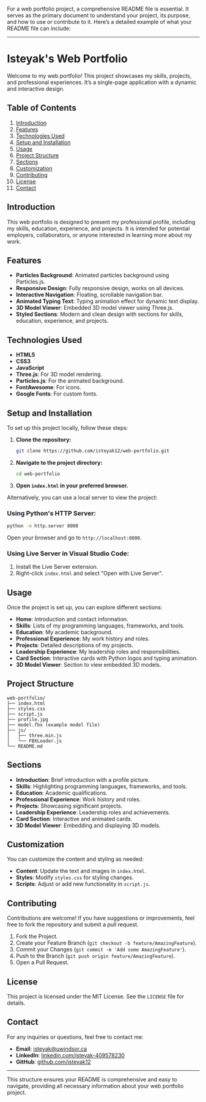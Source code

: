 For a web portfolio project, a comprehensive README file is essential. It serves as the primary document to understand your project, its purpose, and how to use or contribute to it. Here’s a detailed example of what your README file can include:

---

# Isteyak's Web Portfolio

Welcome to my web portfolio! This project showcases my skills, projects, and professional experiences. It’s a single-page application with a dynamic and interactive design.

## Table of Contents
1. [Introduction](#introduction)
2. [Features](#features)
3. [Technologies Used](#technologies-used)
4. [Setup and Installation](#setup-and-installation)
5. [Usage](#usage)
6. [Project Structure](#project-structure)
7. [Sections](#sections)
8. [Customization](#customization)
9. [Contributing](#contributing)
10. [License](#license)
11. [Contact](#contact)

## Introduction
This web portfolio is designed to present my professional profile, including my skills, education, experience, and projects. It is intended for potential employers, collaborators, or anyone interested in learning more about my work.

## Features
- **Particles Background**: Animated particles background using Particles.js.
- **Responsive Design**: Fully responsive design, works on all devices.
- **Interactive Navigation**: Floating, scrollable navigation bar.
- **Animated Typing Text**: Typing animation effect for dynamic text display.
- **3D Model Viewer**: Embedded 3D model viewer using Three.js.
- **Styled Sections**: Modern and clean design with sections for skills, education, experience, and projects.

## Technologies Used
- **HTML5**
- **CSS3**
- **JavaScript**
- **Three.js**: For 3D model rendering.
- **Particles.js**: For the animated background.
- **FontAwesome**: For icons.
- **Google Fonts**: For custom fonts.

## Setup and Installation
To set up this project locally, follow these steps:

1. **Clone the repository:**
    ```sh
    git clone https://github.com/isteyak12/web-portfolio.git
    ```
2. **Navigate to the project directory:**
    ```sh
    cd web-portfolio
    ```
3. **Open `index.html` in your preferred browser.**

Alternatively, you can use a local server to view the project:

### Using Python's HTTP Server:
```sh
python -m http.server 8000
```
Open your browser and go to `http://localhost:8000`.

### Using Live Server in Visual Studio Code:
1. Install the Live Server extension.
2. Right-click `index.html` and select "Open with Live Server".

## Usage
Once the project is set up, you can explore different sections:

- **Home**: Introduction and contact information.
- **Skills**: Lists of my programming languages, frameworks, and tools.
- **Education**: My academic background.
- **Professional Experience**: My work history and roles.
- **Projects**: Detailed descriptions of my projects.
- **Leadership Experience**: My leadership roles and responsibilities.
- **Card Section**: Interactive cards with Python logos and typing animation.
- **3D Model Viewer**: Section to view embedded 3D models.

## Project Structure
```plaintext
web-portfolio/
├── index.html
├── styles.css
├── script.js
├── profile.jpg
├── model.fbx (example model file)
├── js/
│   ├── three.min.js
│   └── FBXLoader.js
└── README.md
```

## Sections
- **Introduction**: Brief introduction with a profile picture.
- **Skills**: Highlighting programming languages, frameworks, and tools.
- **Education**: Academic qualifications.
- **Professional Experience**: Work history and roles.
- **Projects**: Showcasing significant projects.
- **Leadership Experience**: Leadership roles and achievements.
- **Card Section**: Interactive and animated cards.
- **3D Model Viewer**: Embedding and displaying 3D models.

## Customization
You can customize the content and styling as needed:
- **Content**: Update the text and images in `index.html`.
- **Styles**: Modify `styles.css` for styling changes.
- **Scripts**: Adjust or add new functionality in `script.js`.

## Contributing
Contributions are welcome! If you have suggestions or improvements, feel free to fork the repository and submit a pull request.

1. Fork the Project.
2. Create your Feature Branch (`git checkout -b feature/AmazingFeature`).
3. Commit your Changes (`git commit -m 'Add some AmazingFeature'`).
4. Push to the Branch (`git push origin feature/AmazingFeature`).
5. Open a Pull Request.

## License
This project is licensed under the MIT License. See the `LICENSE` file for details.

## Contact
For any inquiries or questions, feel free to contact me:
- **Email**: [isteyak@uwindsor.ca](mailto:isteyak@uwindsor.ca)
- **LinkedIn**: [linkedin.com/isteyak-409578230](https://linkedin.com/isteyak-409578230)
- **GitHub**: [github.com/isteyak12](https://github.com/isteyak12)

---

This structure ensures your README is comprehensive and easy to navigate, providing all necessary information about your web portfolio project.
